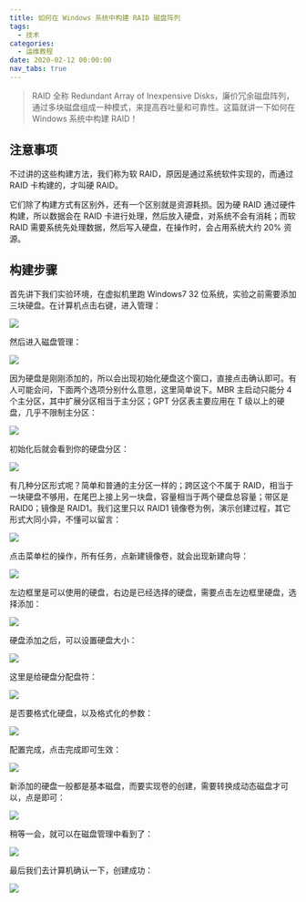 ```yaml
---
title: 如何在 Windows 系统中构建 RAID 磁盘阵列
tags:
  - 技术
categories:
  - 运维教程
date: 2020-02-12 00:00:00
nav_tabs: true
---
```


> RAID 全称 Redundant Array of Inexpensive Disks，廉价冗余磁盘阵列，通过多块磁盘组成一种模式，来提高吞吐量和可靠性。这篇就讲一下如何在 Windows 系统中构建 RAID！

<!-- more -->

## 注意事项

不过讲的这些构建方法，我们称为软 RAID，原因是通过系统软件实现的，而通过 RAID 卡构建的，才叫硬 RAID。

它们除了构建方式有区别外，还有一个区别就是资源耗损。因为硬 RAID 通过硬件构建，所以数据会在 RAID 卡进行处理，然后放入硬盘，对系统不会有消耗；而软 RAID 需要系统先处理数据，然后写入硬盘，在操作时，会占用系统大约 20% 资源。

## 构建步骤

首先讲下我们实验环境，在虚拟机里跑 Windows7 32 位系统，实验之前需要添加三块硬盘。在计算机点击右键，进入管理：

![](https://cdn.dusays.com/2020/02/190-1.jpg)

然后进入磁盘管理：

![](https://cdn.dusays.com/2020/02/190-2.jpg)

因为硬盘是刚刚添加的，所以会出现初始化硬盘这个窗口，直接点击确认即可。有人可能会问，下面两个选项分别什么意思，这里简单说下。MBR 主启动只能分 4 个主分区，其中扩展分区相当于主分区；GPT 分区表主要应用在 T 级以上的硬盘，几乎不限制主分区：

![](https://cdn.dusays.com/2020/02/190-3.jpg)

初始化后就会看到你的硬盘分区：

![](https://cdn.dusays.com/2020/02/190-4.jpg)

有几种分区形式呢？简单和普通的主分区一样的；跨区这个不属于 RAID，相当于一块硬盘不够用，在尾巴上接上另一块盘，容量相当于两个硬盘总容量；带区是 RAID0；镜像是 RAID1。我们这里只以 RAID1 镜像卷为例，演示创建过程，其它形式大同小异，不懂可以留言：

![](https://cdn.dusays.com/2020/02/190-5.jpg)

点击菜单栏的操作，所有任务，点新建镜像卷，就会出现新建向导：

![](https://cdn.dusays.com/2020/02/190-6.jpg)

左边框里是可以使用的硬盘，右边是已经选择的硬盘，需要点击左边框里硬盘，选择添加：

![](https://cdn.dusays.com/2020/02/190-7.jpg)

硬盘添加之后，可以设置硬盘大小：

![](https://cdn.dusays.com/2020/02/190-8.jpg)

这里是给硬盘分配盘符：

![](https://cdn.dusays.com/2020/02/190-9.jpg)

是否要格式化硬盘，以及格式化的参数：

![](https://cdn.dusays.com/2020/02/190-10.jpg)

配置完成，点击完成即可生效：

![](https://cdn.dusays.com/2020/02/190-11.jpg)

新添加的硬盘一般都是基本磁盘，而要实现卷的创建，需要转换成动态磁盘才可以，点是即可：

![](https://cdn.dusays.com/2020/02/190-12.jpg)

稍等一会，就可以在磁盘管理中看到了：

![](https://cdn.dusays.com/2020/02/190-13.jpg)

最后我们去计算机确认一下，创建成功：

![](https://cdn.dusays.com/2020/02/190-14.jpg)

